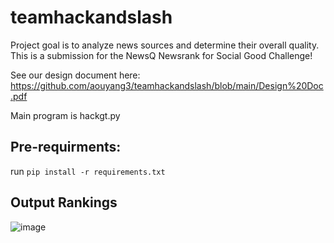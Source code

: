 # teamhackandslash

Project goal is to analyze news sources and determine their overall quality. This is a submission for the NewsQ Newsrank for Social Good Challenge!

See our design document here: https://github.com/aouyang3/teamhackandslash/blob/main/Design%20Doc.pdf

Main program is hackgt.py

## Pre-requirments:
run `pip install -r requirements.txt`

## Output Rankings
![image](https://github.com/aouyang3/teamhackandslash/assets/73046283/8e9b48a6-99e7-4117-b284-7aa38ddbb663)


